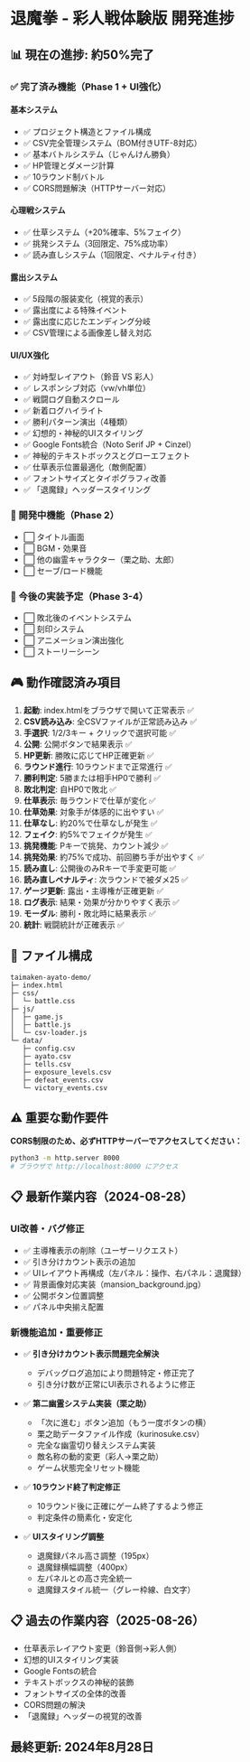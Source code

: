 # 退魔拳 - 彩人戦体験版 開発進捗

## 📊 現在の進捗: 約50%完了

### ✅ 完了済み機能（Phase 1 + UI強化）

#### 基本システム
- ✅ プロジェクト構造とファイル構成
- ✅ CSV完全管理システム（BOM付きUTF-8対応）
- ✅ 基本バトルシステム（じゃんけん勝負）
- ✅ HP管理とダメージ計算
- ✅ 10ラウンド制バトル
- ✅ CORS問題解決（HTTPサーバー対応）

#### 心理戦システム
- ✅ 仕草システム（+20%確率、5%フェイク）
- ✅ 挑発システム（3回限定、75%成功率）
- ✅ 読み直しシステム（1回限定、ペナルティ付き）

#### 露出システム
- ✅ 5段階の服装変化（視覚的表示）
- ✅ 露出度による特殊イベント
- ✅ 露出度に応じたエンディング分岐
- ✅ CSV管理による画像差し替え対応

#### UI/UX強化
- ✅ 対峙型レイアウト（鈴音 VS 彩人）
- ✅ レスポンシブ対応（vw/vh単位）
- ✅ 戦闘ログ自動スクロール
- ✅ 新着ログハイライト
- ✅ 勝利パターン演出（4種類）
- ✅ 幻想的・神秘的UIスタイリング
- ✅ Google Fonts統合（Noto Serif JP + Cinzel）
- ✅ 神秘的テキストボックスとグローエフェクト
- ✅ 仕草表示位置最適化（敵側配置）
- ✅ フォントサイズとタイポグラフィ改善
- ✅ 「退魔録」ヘッダースタイリング

### 🚧 開発中機能（Phase 2）
- ⬜ タイトル画面
- ⬜ BGM・効果音
- ⬜ 他の幽霊キャラクター（栗之助、太郎）
- ⬜ セーブ/ロード機能

### 📝 今後の実装予定（Phase 3-4）
- ⬜ 敗北後のイベントシステム
- ⬜ 刻印システム
- ⬜ アニメーション演出強化
- ⬜ ストーリーシーン

## 🎮 動作確認済み項目

1. **起動**: index.htmlをブラウザで開いて正常表示 ✅
2. **CSV読み込み**: 全CSVファイルが正常読み込み ✅
3. **手選択**: 1/2/3キー + クリックで選択可能 ✅
4. **公開**: 公開ボタンで結果表示 ✅
5. **HP更新**: 勝敗に応じてHP正確更新 ✅
6. **ラウンド進行**: 10ラウンドまで正常進行 ✅
7. **勝利判定**: 5勝または相手HP0で勝利 ✅
8. **敗北判定**: 自HP0で敗北 ✅
9. **仕草表示**: 毎ラウンドで仕草が変化 ✅
10. **仕草効果**: 対象手が体感的に出やすい ✅
11. **仕草なし**: 約20%で仕草なしが発生 ✅
12. **フェイク**: 約5%でフェイクが発生 ✅
13. **挑発機能**: Pキーで挑発、カウント減少 ✅
14. **挑発効果**: 約75%で成功、前回勝ち手が出やすく ✅
15. **読み直し**: 公開後のみRキーで手変更可能 ✅
16. **読み直しペナルティ**: 次ラウンドで被ダメ25 ✅
17. **ゲージ更新**: 露出・主導権が正確更新 ✅
18. **ログ表示**: 結果・効果が分かりやすく表示 ✅
19. **モーダル**: 勝利・敗北時に結果表示 ✅
20. **統計**: 戦闘統計が正確表示 ✅

## 📁 ファイル構成
```
taimaken-ayato-demo/
├─ index.html
├─ css/
│  └─ battle.css
├─ js/
│  ├─ game.js
│  ├─ battle.js
│  └─ csv-loader.js
└─ data/
   ├─ config.csv
   ├─ ayato.csv
   ├─ tells.csv
   ├─ exposure_levels.csv
   ├─ defeat_events.csv
   └─ victory_events.csv
```

## ⚠️ 重要な動作要件
**CORS制限のため、必ずHTTPサーバーでアクセスしてください：**
```bash
python3 -m http.server 8000
# ブラウザで http://localhost:8000 にアクセス
```

## 📋 最新作業内容（2024-08-28）
### UI改善・バグ修正
- ✅ 主導権表示の削除（ユーザーリクエスト）
- ✅ 引き分けカウント表示の追加
- ✅ UIレイアウト再構成（左パネル：操作、右パネル：退魔録）
- ✅ 背景画像対応実装（mansion_background.jpg）
- ✅ 公開ボタン位置調整
- ✅ パネル中央揃え配置

### 新機能追加・重要修正
- ✅ **引き分けカウント表示問題完全解決**
  - デバッグログ追加により問題特定・修正完了
  - 引き分け数が正常にUI表示されるように修正

- ✅ **第二幽霊システム実装（栗之助）**
  - 「次に進む」ボタン追加（もう一度ボタンの横）
  - 栗之助データファイル作成（kurinosuke.csv）
  - 完全な幽霊切り替えシステム実装
  - 敵名称の動的変更（彩人→栗之助）
  - ゲーム状態完全リセット機能

- ✅ **10ラウンド終了判定修正**
  - 10ラウンド後に正確にゲーム終了するよう修正
  - 判定条件の簡素化・安定化

- ✅ **UIスタイリング調整**
  - 退魔録パネル高さ調整（195px）
  - 退魔録横幅調整（400px）
  - 左パネルとの高さ完全統一
  - 退魔録スタイル統一（グレー枠線、白文字）

## 📋 過去の作業内容（2025-08-26）
- 仕草表示レイアウト変更（鈴音側→彩人側）
- 幻想的UIスタイリング実装
- Google Fontsの統合
- テキストボックスの神秘的装飾
- フォントサイズの全体的改善
- CORS問題の解決
- 「退魔録」ヘッダーの視覚的改善

## 最終更新: 2024年8月28日